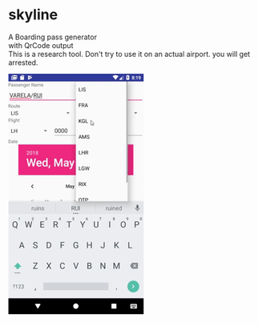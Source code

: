 # skyline
A Boarding pass generator   
with QrCode output   
This is a research tool. Don't try to use it on an actual airport. you will get arrested.

![Preview](https://raw.githubusercontent.com/RuiVarela/skyline/master/preview.gif)
